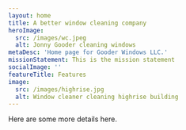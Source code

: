 ```yaml
---
layout: home
title: A better window cleaning company
heroImage:
  src: /images/wc.jpeg
  alt: Jonny Gooder cleaning windows
metaDesc: 'Home page for Gooder Windows LLC.'
missionStatement: This is the mission statement
socialImage: ''
featureTitle: Features
image:
  src: /images/highrise.jpg
  alt: Window cleaner cleaning highrise building
---
```


Here are some more details here.
